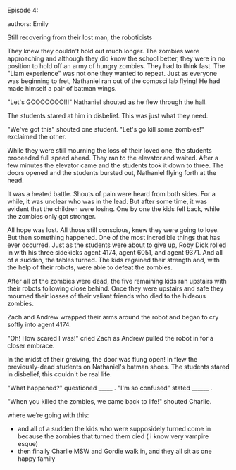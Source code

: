 Episode 4:

authors:
Emily


Still recovering from their lost man, the roboticists 


  They knew they couldn't hold out much longer. The zombies were approaching and although they did know the 
  school better, they were in no position to hold off an army of hungry zombies. They had to think fast. The "Liam 
  experience" was not one they wanted to repeat. Just as everyone was beginning to fret, Nathaniel ran out of the
  compsci lab flying! He had made himself a pair of batman wings.
  
  "Let's GOOOOOOO!!!" Nathaniel shouted as he flew through the hall. 
  
  The students stared at him in disbelief. This was just what they need. 
  
  "We've got this" shouted one student. 
  "Let's go kill some zombies!" exclaimed the other. 
  
  While they were still mourning the loss of their loved one, the students proceeded full speed ahead. They
  ran to the elevator and waited. After a few minutes the elevator came and the students took it down to three.
  The doors opened and the students bursted out, Nathaniel flying forth at the head. 
  
  It was a heated battle. Shouts of pain were heard from both sides. For a while, it was unclear who was 
  in the lead. But after some time, it was evident that the children were losing. One by one the kids fell back, 
  while the zombies only got stronger. 
  
  All hope was lost. All those still conscious, knew they were going to lose. But then something happened. One of the
  most incredible things that has ever occurred. Just as the students were about to give up, Roby Dick rolled in
  with his three sidekicks agent 4174, agent 6051, and agent 9371. And all of a sudden, the tables turned. The 
  kids regained their strength and, with the help of their robots, were able to defeat the zombies. 
  
  After all of the zombies were dead, the five remaining kids ran upstairs with their robots following close behind. 
  Once they were upstairs and safe they mourned their losses of their valiant friends who died to the hideous 
  zombies.

  Zach and Andrew wrapped their arms around the robot and began to cry softly into agent 4174.
  
  "Oh! How scared I was!" cried Zach as Andrew pulled the robot in for a closer embrace. 
  
In the midst of their greiving, the door was flung open! In flew the previously-dead students on Nathaniel's batman shoes. The students stared in disbelief, this couldn't be real life. 

  "What happened?" questioned _____ . 
  "I'm so confused" stated ______ . 
  
  "When you killed the zombies, we came back to life!" shouted Charlie.
  
  
  
  where we’re going with this:
  - and all of a sudden the kids who were supposidely turned come in because the zombies that turned them died
    ( i know very vampire esque)
  - then finally Charlie MSW and Gordie walk in, and they all sit as one happy family

